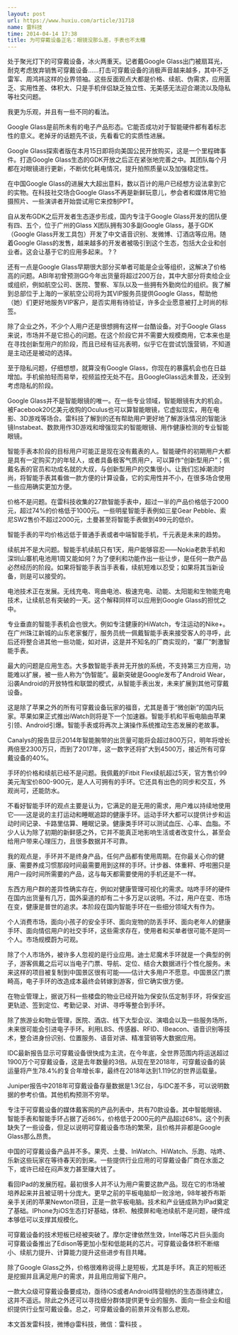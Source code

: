 ```yaml
---
layout: post
url: https://www.huxiu.com/article/31718
name: 雷科技
time: 2014-04-14 17:38
title: 为可穿戴设备正名：眼镜没那么差，手表也不太糟
---
```

处于聚光灯下的可穿戴设备，冰火两重天。记者戴Google Glass出门被扇耳光，耐克考虑放弃销售可穿戴设备……打击可穿戴设备的消极声音越来越多，其中不乏雷军、周鸿祎这样的业界领袖。这些反面观点大都是价格、续航、伪需求，应用匮乏、实用性差、体积大、只是手机伴侣缺乏独立性、无美感无法迎合潮流以及隐私等社交问题。

我更为乐观，并且有一些不同的看法。

Google Glass是前所未有的电子产品形态。它能否成功对于智能硬件都有着标志性的意义。老掉牙的话题先不谈，先看看它的实质性进展。

Google Glass探索者版在本月15日即将向美国公民开放购买，这是一个里程碑事件。打造Google Glass生态的GDK开放之后正在紧张地完善之中。其团队每个月都在对眼镜进行更新，不断优化耗电情况，提升拍照质量以及加强稳定性。

在中国Google Glass的进展大大超出意料，数以百计的用户已经想方设法拿到它的实物。在科技社交场合Google Glass不再是新鲜玩意儿，参会者和媒体用它拍摄照片、一些演讲者开始尝试用它来控制PPT。

自从发布GDK之后开发者生态逐步形成，国内专注于Google Glass开发的团队便有四、五个，位于广州的Glass X团队拥有30多副Google Glass，基于GDK（Google Glass开发工具包）开发了中文语音识别、发微博、订酒店等应用。随着Google Glass的发售，越来越多的开发者被吸引到这个生态，包括大企业和创业者。这会让基于它的应用多起来。 ? ?

还有一点是Google Glass早期很大部分买单者可能是企业等组织，这解决了价格高的问题。ABI年初曾预测GG今年出货量将超过200万台，其中大部分将卖给企业或组织，例如航空公司、医院、警察、军队以及一些拥有外勤岗位的组织。我了解到总部位于上海的一家航空公司将为其VIP服务员提供Google Glass，帮助他（她）们更好地服务VIP客户，是否实用有待验证，许多企业愿意被打上时尚的标签。

除了企业之外，不少个人用户还是很想拥有这样一台酷设备。对于Google Glass来说，市场并不是它担心的问题。在这个阶段它并不需要大规模商用，它本来也是在寻找创新型用户的阶段，而且已经有征兆表明，似乎它在尝试饥饿营销，不知道是主动还是被动的选择。

至于隐私问题，仔细想想，就算没有Google Glass，你现在的暴露机会也在日益增加。手机偷拍轻而易举，视频监控无处不在。且GoogleGlass远未普及，还没到考虑隐私的阶段。

Google Glass并不是智能眼镜的唯一。在一些专业领域，智能眼镜有大的机会。被Facebook20亿美元收购的Oculus也可以算智能眼镜，它虚拟现实，用在电影、3D游戏等场合。雷科技了解到的还有帮助用户更好地了解游泳情况的智能泳镜Instabeat、数款用作3D游戏和增强现实的智能眼镜、用作健康检测的专业智能眼镜。

智能手表本阶段的目标用户可能正是现在没有戴表的人。智能硬件的初期用户大都是具有一定购买力的年轻人，或者具备极客气质用户，可以算作“创新型用户”；佩戴名表的官员和功成名就的大叔，与创新型用户的交集很小。让我们忘掉潮流时尚，将智能手表其看做一款方便的计算设备，它的实用性并不小，在很多场合使用一些应用确实更加方便。

价格不是问题。在雷科技收集的27款智能手表中，超过一半的产品价格低于2000元，超过74%的价格低于1000元。一些明星智能手表例如三星Gear Pebble、索尼SW2售价不超过2000元，土曼甚至将智能手表做到499元的低价。

智能手表的平均价格远低于普通手表或者中端智能手机，千元表是未来的趋势。

续航并不是大问题。智能手机续航只有1天，用户能够容忍——Nokia老款手机和深圳山寨机电池用1周又能如何？为了便利和功能作出一些让步，是任何一款产品必然经历的阶段。如果将智能手表当手表看，续航短难以忍受；如果将其当新设备，则是可以接受的。

电池技术正在发展。无线充电、弯曲电池、极速充电、动能、太阳能和生物能充电技术，让续航总有突破的一天。这个解释同样可以应用到Google Glass的担忧之中。

专业垂直的智能手表机会也很大。例如专注健康的HiWatch，专注运动的Nike+。在广州珠江新城的山东老家餐厅，服务员统一佩戴智能手表来接受客人的寻呼，此后还将整合进其他一些功能，如对讲，这是并不知名的厂商实现的，“寨厂”刺激智能手表。

最大的问题是应用生态。大多数智能手表并无开放的系统，不支持第三方应用，功能难以扩展，被一些人称为“伪智能”。最新突破是Google发布了Android Wear，沿袭Android的开放特性和联盟的模式，从智能手表出发，未来扩展到其他可穿戴设备。

这是除了苹果之外的所有可穿戴设备玩家的福音，尤其是善于“微创新”的国内玩家。苹果如果正式推出iWatch则将是下一个加速器。智能手机和平板电脑由苹果引领、Android引爆。智能手表或将再次上演操作系统推动生态发展的老故事。

Canalys的报告显示2014年智能腕带的出货量可能将会超过800万只，明年将增长两倍至2300万只，而到了2017年，这一数字还将扩大到4500万，接近所有可穿戴设备的40%。

手环的价格和续航已经不是问题。我佩戴的Fitbit Flex续航超过5天，官方售价99美元淘宝价800-900元，是人人可拥有的手环。它还具有出色的同步和交互，外观尚可，还能防水。

不看好智能手环的观点主要是认为，它满足的是无用的需求，用户难以持续地使用它——这是说的主打运动和睡眠追踪的健康手环。运动手环大都可以提供计步和运动时间记录、卡路里估算、睡眠记录。健康类手环可以测试血压、心率、血脂。不少人认为除了初期的新鲜感之外，它并不能真正地影响生活或者改变什么，甚至会给用户带来心理压力，且很多数据并不可靠。

我的观点是，手环并不是终身产品，任何产品都有使用周期。在你最关心你的健康、需要养成习惯那段时间最需要用到这样的手环。计步器、体重秤、呼啦圈只是用户一段时间所需要的产品，这与每天都需要使用的手机还是不一样。

东西方用户群的差异性确实存在，例如对健康管理可视化的需求。咕咚手环的硬件在国内出货量有几万，国外渠道的却有二十多万足以说明。不过，用户在变、市场在变，健康是普世的追求。本阶段在国内智能手环在一些细分领域大有作为。

个人消费市场，面向小孩子的安全手环、面向宠物的防丢手环、面向老年人的健康手环、面向情侣用户的社交手环，这些需求存在，使用者和买单者很可能不是同一个人。市场规模蔚为可观。

除了个人市场外，被许多人忽视的是行业应用。迪士尼魔术手环就是一个典型的例子，游客佩戴之后可以当电子门票、导航、定位、结合大数据进行个性化服务。未来这样的项目被复制到中国景区很有可能——估计大多用户不愿意。中国景区门票畸高，电子手环的改造成本最终会转嫁到游客，但它确实很方便。

在物业管理上，据说万科一些楼盘的物业已经开始为保安队伍定制手环，将保安巡更轨迹、签到定位、考勤记录、对讲、寻呼等整合到手环。

除了旅游业和物业管理，医院、酒店、线下大型会议、演唱会以及一些服务场所，未来很可能会引进电子手环。利用LBS、传感器、RFID、IBeacon、语音识别等技术，整合进身份识别、位置服务、语音对讲、精准营销等大数据应用。

IDC最新报告显示可穿戴设备很快成为主流，在今年底，全世界范围内将运送超过1900万个可穿戴设备，这是去年数量的3倍。从现在至2018年，可穿戴设备的装运量将产生78.4%的复合年增长率，最终在2018年达到1.119亿的世界运载量。

Juniper报告中2018年可穿戴设备存量数据是1.3亿台，与IDC差不多，可以说明数据的参考价值。其他机构预测不穷举。

专注于可穿戴设备的媒体戴客网的产品列表中，共有70款设备。其中智能眼镜、智能手表和智能手环占据了近86%，价格低于2000元的产品超过68%。这个列表缺失了一些设备，但足以说明可穿戴设备市场的繁荣，且价格并非都是Google Glass那么昂贵。

中国的可穿戴设备产品并不多。果壳、土曼、InWatch、HiWatch、乐跑、咕咚、乐新这些玩家在等待春天的到来。一些提供行业应用的可穿戴设备厂商在水面之下，或许已经在闷声发力甚至赚大钱了。

看回IPad的发展历程。最初很多人并不认为用户需要这款产品。现在它的市场被培养起来并且被证明十分庞大。更早之前的平板电脑却一败涂地，98年被乔布斯亲手关闭的苹果Newton项目，正是一款平板电脑。技术和产业链成熟为IPad奠定了基础。IPhone为iOS生态打好基础，体积、触摸屏和电池续航不是问题，硬件成本够低可以支撑其规模化。

可穿戴设备的技术短板已经被突破了。摩尔定律依然生效，Intel等芯片巨头面向可穿戴设备推出了Edison等更加小型和低能耗的芯片。可穿戴设备体积不断缩小、续航力提升、计算能力提升这些进步有目共睹。

除了Google Glass之外，价格很难称说得上是短板，尤其是手环。真正的短板还是挖掘并且满足用户的需求，并且用应用留下用户。

一款大众级可穿戴设备要成功，亟待iOS或者Android阵营相仿的生态亟待建立，这并不遥远。除此之外还可以寻找细分群体提供更专业的服务、面向一些企业和组织提供行业型可戴设备。总之，可穿戴设备的前景并没有那么悲观。

本文首发雷科技，微博@雷科技，微信：雷科技 。

